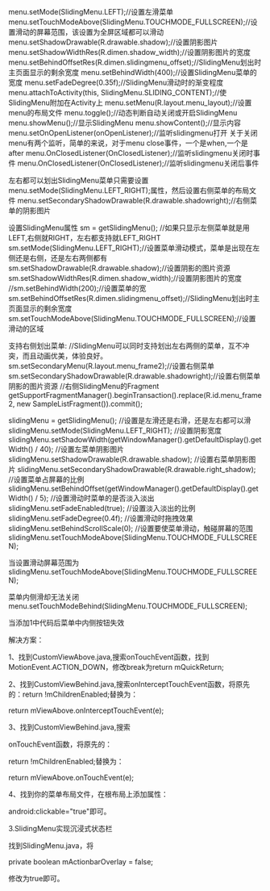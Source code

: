 menu.setMode(SlidingMenu.LEFT);//设置左滑菜单
menu.setTouchModeAbove(SlidingMenu.TOUCHMODE_FULLSCREEN);//设置滑动的屏幕范围，该设置为全屏区域都可以滑动
menu.setShadowDrawable(R.drawable.shadow);//设置阴影图片
menu.setShadowWidthRes(R.dimen.shadow_width);//设置阴影图片的宽度
menu.setBehindOffsetRes(R.dimen.slidingmenu_offset);//SlidingMenu划出时主页面显示的剩余宽度
menu.setBehindWidth(400);//设置SlidingMenu菜单的宽度
menu.setFadeDegree(0.35f);//SlidingMenu滑动时的渐变程度
menu.attachToActivity(this, SlidingMenu.SLIDING_CONTENT);//使SlidingMenu附加在Activity上
menu.setMenu(R.layout.menu_layout);//设置menu的布局文件
menu.toggle();//动态判断自动关闭或开启SlidingMenu
menu.showMenu();//显示SlidingMenu
menu.showContent();//显示内容
menu.setOnOpenListener(onOpenListener);//监听slidingmenu打开
关于关闭menu有两个监听，简单的来说，对于menu close事件，一个是when,一个是after
menu.OnClosedListener(OnClosedListener);//监听slidingmenu关闭时事件
menu.OnClosedListener(OnClosedListener);//监听slidingmenu关闭后事件

左右都可以划出SlidingMenu菜单只需要设置
menu.setMode(SlidingMenu.LEFT_RIGHT);属性，然后设置右侧菜单的布局文件
menu.setSecondaryShadowDrawable(R.drawable.shadowright);//右侧菜单的阴影图片

设置SlidingMenu属性
sm = getSlidingMenu();
//如果只显示左侧菜单就是用LEFT,右侧就RIGHT，左右都支持就LEFT_RIGHT
sm.setMode(SlidingMenu.LEFT_RIGHT);//设置菜单滑动模式，菜单是出现在左侧还是右侧，还是左右两侧都有
sm.setShadowDrawable(R.drawable.shadow);//设置阴影的图片资源
sm.setShadowWidthRes(R.dimen.shadow_width);//设置阴影图片的宽度
//sm.setBehindWidth(200);//设置菜单的宽
sm.setBehindOffsetRes(R.dimen.slidingmenu_offset);//SlidingMenu划出时主页面显示的剩余宽度
sm.setTouchModeAbove(SlidingMenu.TOUCHMODE_FULLSCREEN);//设置滑动的区域

支持右侧划出菜单:
//SlidingMenu可以同时支持划出左右两侧的菜单，互不冲突，而且动画优美，体验良好。
sm.setSecondaryMenu(R.layout.menu_frame2);//设置右侧菜单
sm.setSecondaryShadowDrawable(R.drawable.shadowright);//设置右侧菜单阴影的图片资源
//右侧SlidingMenu的Fragment
getSupportFragmentManager().beginTransaction().replace(R.id.menu_frame2, new SampleListFragment()).commit();

slidingMenu = getSlidingMenu();
//设置是左滑还是右滑，还是左右都可以滑
slidingMenu.setMode(SlidingMenu.LEFT_RIGHT);
//设置阴影宽度
slidingMenu.setShadowWidth(getWindowManager().getDefaultDisplay().getWidth() / 40);
//设置左菜单阴影图片
slidingMenu.setShadowDrawable(R.drawable.shadow);
//设置右菜单阴影图片
slidingMenu.setSecondaryShadowDrawable(R.drawable.right_shadow);
//设置菜单占屏幕的比例
slidingMenu.setBehindOffset(getWindowManager().getDefaultDisplay().getWidth() / 5);
//设置滑动时菜单的是否淡入淡出
slidingMenu.setFadeEnabled(true);
//设置淡入淡出的比例
slidingMenu.setFadeDegree(0.4f);
//设置滑动时拖拽效果
slidingMenu.setBehindScrollScale(0);
//设置要使菜单滑动，触碰屏幕的范围
slidingMenu.setTouchModeAbove(SlidingMenu.TOUCHMODE_FULLSCREEN);


当设置滑动屏幕范围为
slidingMenu.setTouchModeAbove(SlidingMenu.TOUCHMODE_FULLSCREEN);

菜单内侧滑却无法关闭
menu.setTouchModeBehind(SlidingMenu.TOUCHMODE_FULLSCREEN);


当添加1中代码后菜单中内侧按钮失效

解决方案：

1、找到CustomViewAbove.java,搜索onTouchEvent函数，找到MotionEvent.ACTION_DOWN，修改break为return mQuickReturn;

2、找到CustomViewBehind.java,搜索onInterceptTouchEvent函数，将原先的：return !mChildrenEnabled;替换为：

return mViewAbove.onInterceptTouchEvent(e);

3、找到CustomViewBehind.java,搜索

onTouchEvent函数，将原先的：

return !mChildrenEnabled;替换为：

return mViewAbove.onTouchEvent(e);

4、找到你的菜单布局文件，在根布局上添加属性：

android:clickable="true"即可。

3.SlidingMenu实现沉浸式状态栏

找到SlidingMenu.java，将

private boolean mActionbarOverlay = false;

修改为true即可。
